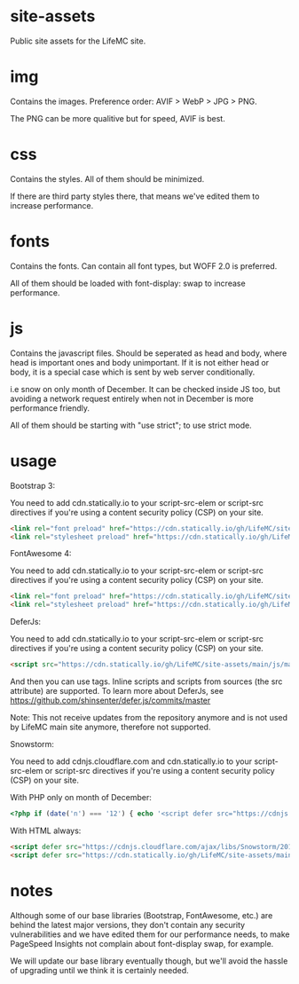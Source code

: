 # site-assets
Public site assets for the LifeMC site.

# img
Contains the images. Preference order: AVIF > WebP > JPG > PNG.

The PNG can be more qualitive but for speed, AVIF is best.

# css
Contains the styles. All of them should be minimized.

If there are third party styles there, that means we've edited them
to increase performance.

# fonts
Contains the fonts. Can contain all font types, but WOFF 2.0 is preferred.

All of them should be loaded with font-display: swap to increase performance.

# js
Contains the javascript files. Should be seperated as head and body, where head is important ones and body unimportant.
If it is not either head or body, it is a special case which is sent by web server conditionally.

i.e snow on only month of December. It can be checked inside JS too, but avoiding a network request entirely when
not in December is more performance friendly.

All of them should be starting with "use strict"; to use strict mode.

# usage
Bootstrap 3:

You need to add cdn.statically.io to your script-src-elem or script-src directives if you're using a content security policy (CSP) on your site.

```html
<link rel="font preload" href="https://cdn.statically.io/gh/LifeMC/site-assets/main/fonts/bootstrap/3.4.1/glyphicons-halflings-regular.woff2" as="font" crossorigin="anonymous">
<link rel="stylesheet preload" href="https://cdn.statically.io/gh/LifeMC/site-assets/main/css/bootstrap/3.4.1/bootstrap.min.css" as="style">
```

FontAwesome 4:

You need to add cdn.statically.io to your script-src-elem or script-src directives if you're using a content security policy (CSP) on your site.

```html
<link rel="font preload" href="https://cdn.statically.io/gh/LifeMC/site-assets/main/fonts/font-awesome/4.7.0/fontawesome-webfont.woff2" as="font" crossorigin="anonymous">
<link rel="stylesheet preload" href="https://cdn.statically.io/gh/LifeMC/site-assets/main/css/font-awesome/4.7.0/font-awesome.min.css" as="style">
```

DeferJs:

You need to add cdn.statically.io to your script-src-elem or script-src directives if you're using a content security policy (CSP) on your site.

```html
<script src="https://cdn.statically.io/gh/LifeMC/site-assets/main/js/main/v1/defer.min.js"></script>
```

And then you can use <script defer async type="deferjs"></script> tags. Inline scripts and scripts from sources (the src attribute) are supported.
To learn more about DeferJs, see https://github.com/shinsenter/defer.js/commits/master

Note: This not receive updates from the repository anymore and is not used by LifeMC main site anymore, therefore not supported.

Snowstorm:

You need to add cdnjs.cloudflare.com and cdn.statically.io to your script-src-elem or script-src directives if you're using a content security policy (CSP) on your site.

With PHP only on month of December:

```php
<?php if (date('n') === '12') { echo '<script defer src="https://cdnjs.cloudflare.com/ajax/libs/Snowstorm/20131208/snowstorm-min.js"></script><script defer src="https://cdn.statically.io/gh/LifeMC/site-assets/main/js/main/v1/snow.min.js"></script>'; }?>
```

With HTML always:

```html
<script defer src="https://cdnjs.cloudflare.com/ajax/libs/Snowstorm/20131208/snowstorm-min.js"></script>
<script defer src="https://cdn.statically.io/gh/LifeMC/site-assets/main/js/main/v1/snow.min.js"></script>
```

# notes
Although some of our base libraries (Bootstrap, FontAwesome, etc.) are behind the latest major versions, they don't contain any security vulnerabilities and
we have edited them for our performance needs, to make PageSpeed Insights not complain about font-display swap, for example.

We will update our base library eventually though, but we'll avoid the hassle of upgrading until we think it is certainly needed.
